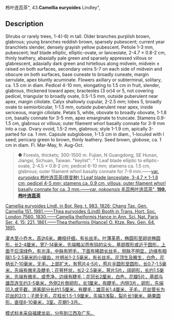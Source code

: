 柃叶连蕊茶",
43.**Camellia euryoides** Lindley",

## Description
Shrubs or rarely trees, 1-4(-6) m tall. Older branches purplish brown, glabrous; young branches reddish brown, sparsely pubescent; current year branchlets slender, densely grayish yellow pubescent. Petiole 1-3 mm, pubescent; leaf blade elliptic, elliptic-ovate, or lanceolate, 2-4.7 × 0.8-2 cm, thinly leathery, abaxially pale green and sparsely appressed villous or glabrescent, adaxially dark green and hirtellous along midvein, midvein ± raised on both surfaces, secondary veins 5-7 on each side of midvein and obscure on both surfaces, base cuneate to broadly cuneate, margin serrulate, apex bluntly acuminate. Flowers axillary or subterminal, solitary, ca. 1.5 cm in diam. Pedicel 4-10 mm, elongating to 1.5 cm in fruit, slender, glabrous, thickened toward apex; bracteoles (3 or)4 or 5, not covering pedicel, triangular to broadly ovate, 0.5-1.5 mm, outside puberulent near apex, margin ciliolate. Calyx shallowly cupular, 2-2.5 mm; lobes 5, broadly ovate to semiorbicular, 1-1.5 mm, outside puberulent near apex, inside sericeous, margin ciliolate. Petals 5, white, obovate to broadly obovate, 1-1.8 cm, basally connate for 3-5 mm, apex emarginate to truncate. Stamens 0.9-1.5 cm, glabrous or villous; outer filament whorl basally connate for 3-9 mm into a cup. Ovary ovoid, 1.5-2 mm, glabrous; style 1-1.9 cm, apically 3-parted for ca. 1 mm. Capsule subglobose, 1-1.5 cm in diam., 1-loculed with l seed; pericarp green to brown, thinly leathery. Seed brown, globose, ca. 1 cm in diam. Fl. Mar-May, fr. Aug-Oct.

> ●  Forests, thickets; 300-1500 m. Fujian, N Guangdong, SE Hunan, Jiangxi, Sichuan, Taiwan.
  "keylist": "
1 Leaf blade elliptic to elliptic-ovate, 2-4.5 × 0.8-2 cm; pedicel 6-10 mm; stamens ca. 1.5 cm, glabrous; outer filament whorl basally connate for 7-9 mm.——<a href='/info/Camellia euryoides var. euryoides?t=foc'>var. *euryoides* 柃叶连蕊茶(原变种)
1 Leaf blade lanceolate, 3-4.7 × 1-1.8 cm; pedicel 4-5 mm; stamens ca. 0.9 cm, villous; outer filament whorl basally connate for ca. 3 mm.——<a href='/info/Camellia euryoides var. nokoensis?t=foc'>var. *nokoensis* 毛蕊柃叶连蕊茶",
**199.柃叶连蕊茶**

Camellia euryoides Lindl. in Bot. Reg. t. 983. 1826; Chang Tax. Gen. Camellia 151. 1981.——Thea euryoides (Lindl) Booth in Trans. Hort. Soc. London 7560. 1830.——Camellia theiformis Hance in Ann. Sci. Nat. Paris Ser. 4. 15: 221. 1861.——Thea theiformis (Hance) O. Ktze. Rev. Gen. 64. 1891.

灌木至小乔木，高达6米，嫩枝纤细，有长丝毛。叶薄革质，椭圆形至卵状椭圆形，长2-4厘米，宽7-14毫米，先端略尖而有钝的尖头，基部楔形或近于圆形，上面干后深绿色，有光泽，中脉有短毛，下面有稀疏长丝毛，侧脉不明显，边缘有相隔1.5-2.5毫米的小锯齿，叶柄长1-2.5毫米，有长丝毛。花顶生及腋生，白色，花柄长7-10毫米，无毛，上部扩大，有苞片4-5片，苞片半圆形至圆形，长0.7-1.5毫米，先端有微毛及睫毛；花萼杯状，长2-2.5毫米，萼片5片，阔卵形，长约1.5毫米，先端有微毛，或秃净，边缘有睫毛；花冠长2厘米，白色，花瓣5片，基部与雄蕊连生约3-5毫米，外侧2片倒卵形，长1厘米，有睫毛，内侧3片，卵形，先端凹入或平截，游离部分长约1.5厘米，有睫毛；雄蕊长1.4厘米，无毛，花丝管长为花丝的2/3；子房无毛，花柱长1.5-1.9厘米，先端3浅裂，裂片长1毫米。蒴果圆形，直径8-10毫米，3室。花期1-3月。

模式标本采自福建龙岩，分布到江西及广东。
